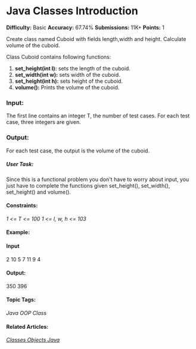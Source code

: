 # Java Classes Introduction

**Difficulty:** Basic   **Accuracy:** 67.74%    **Submissions:** 11K+   **Points:** 1

Create class named Cuboid with fields length,width and height. Calculate volume of the cuboid.

Class Cuboid contains following functions:
1. **set_height(int l):** sets the length of the cuboid.
2. **set_width(int w):** sets width of the cuboid.
3. **set_height(int h):** sets height of the cuboid.
4. **volume():** Prints the volume of the cuboid.

### Input:
The first line contains an integer T, the number of test cases. For each test case, three integers are given.

### Output:
For each test case, the output is the volume of the cuboid.

##### User Task:
Since this is a functional problem you don't have to worry about input, you just have to complete the functions given set_height(), set_width(), set_height() and volume().

#### Constraints:
*1 <= T <= 100*
*1 <= l, w, h <= 103*

#### Example:

#### Input
2
10 5 7
11 9 4

#### Output:
350
396

#### Topic Tags:
*Java    OOP Class*

#### Related Articles:
[*Classes Objects Java*](https://www.geeksforgeeks.org/classes-objects-java/)